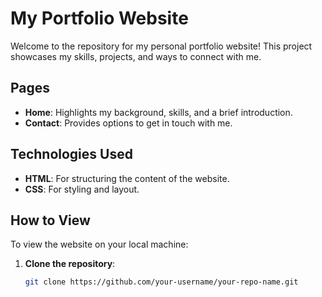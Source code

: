 # My Portfolio Website

Welcome to the repository for my personal portfolio website! This project showcases my skills, projects, and ways to connect with me.

## Pages

- **Home**: Highlights my background, skills, and a brief introduction.
- **Contact**: Provides options to get in touch with me.

## Technologies Used

- **HTML**: For structuring the content of the website.
- **CSS**: For styling and layout.

## How to View

To view the website on your local machine:

1. **Clone the repository**:
   ```bash
   git clone https://github.com/your-username/your-repo-name.git
